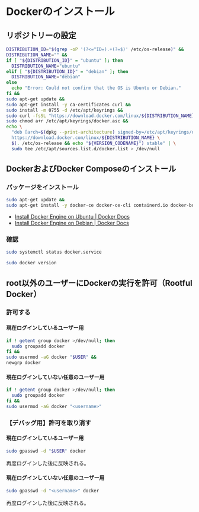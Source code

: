 # Dockerのインストール
## リポジトリーの設定
```bash
DISTRIBUTION_ID="$(grep -oP '(?<=^ID=).+(?=$)' /etc/os-release)" &&
DISTRIBUTION_NAME="" &&
if [ "${DISTRIBUTION_ID}" = "ubuntu" ]; then
  DISTRIBUTION_NAME="ubuntu"
elif [ "${DISTRIBUTION_ID}" = "debian" ]; then
  DISTRIBUTION_NAME="debian"
else
  echo "Error: Could not confirm that the OS is Ubuntu or Debian."
fi &&
sudo apt-get update &&
sudo apt-get install -y ca-certificates curl &&
sudo install -m 0755 -d /etc/apt/keyrings &&
sudo curl -fsSL "https://download.docker.com/linux/${DISTRIBUTION_NAME}/gpg" -o /etc/apt/keyrings/docker.asc &&
sudo chmod a+r /etc/apt/keyrings/docker.asc &&
echo \
  "deb [arch=$(dpkg --print-architecture) signed-by=/etc/apt/keyrings/docker.asc] \
  https://download.docker.com/linux/${DISTRIBUTION_NAME} \
  $(. /etc/os-release && echo "${VERSION_CODENAME}") stable" | \
  sudo tee /etc/apt/sources.list.d/docker.list > /dev/null
```

## DockerおよびDocker Composeのインストール
### パッケージをインストール
```bash
sudo apt-get update &&
sudo apt-get install -y docker-ce docker-ce-cli containerd.io docker-buildx-plugin docker-compose-plugin
```
- [Install Docker Engine on Ubuntu | Docker Docs](https://docs.docker.com/engine/install/ubuntu/)
- [Install Docker Engine on Debian | Docker Docs](https://docs.docker.com/engine/install/debian/)

### 確認
```bash
sudo systemctl status docker.service

sudo docker version
```

## root以外のユーザーにDockerの実行を許可（Rootful Docker）
### 許可する
#### 現在ログインしているユーザー用
```bash
if ! getent group docker >/dev/null; then
  sudo groupadd docker
fi &&
sudo usermod -aG docker "$USER" &&
newgrp docker
```

#### 現在ログインしていない任意のユーザー用
```bash
if ! getent group docker >/dev/null; then
  sudo groupadd docker
fi &&
sudo usermod -aG docker "<username>"
```

### 【デバッグ用】許可を取り消す
#### 現在ログインしているユーザー用
```bash
sudo gpasswd -d "$USER" docker
```
再度ログインした後に反映される。

#### 現在ログインしていない任意のユーザー用
```bash
sudo gpasswd -d "<username>" docker
```
再度ログインした後に反映される。
